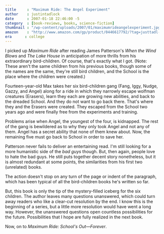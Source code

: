 ```yaml
---
title     : "Maximum Ride: The Angel Experiment"
author    : justintadlock
date      : 2007-01-18 22:46:00 -5
category  : [book-reviews, books, science-fiction]
thumbnail : "/wp-content/uploads/2007/01/maximumrideangelexperiment.jpg"
amazon    : "http://www.amazon.com/gp/product/0446617792/?tag=justtadl-20"
era      : college
---
```


I picked up <em> Maximum Ride</em> after reading James Patterson's <em> When the Wind Blows</em> and <em> The Lake House</em> in anticipation of more thrills from his extraordinary bird-children.  Of course, that's exactly what I got.  (Note: These aren't the same children from his previous books, though some of the names are the same, they're still bird children, and the School is the place where the children were created.)

Fourteen-year-old Max takes her six bird-children gang (Fang, Iggy, Nudge, Gazzy, and Angel) along for a ride in which they narrowly escape wolfman creatures (Erasers), learn they each are growing new abilities, and back to the dreaded School.  And they do not want to go back there.  That's where they and the Erasers were created.  They escaped from the School two years ago and were finally free from the experiments and training.

Problems arise when Angel, the youngest of the four, is kidnapped.  The rest of the gang is bewildered as to why they only took Angel and not any of them.  Angel has a secret ability that none of them knew about.  Now, the remaining five must go back to School in order to save her.

Patterson never fails to deliver an entertaining read.  I'm still looking for a more humanistic side of the <em> bad guys</em> though.  But, then again, people love to hate the bad guys.  He still puts together decent story nonetheless, but it is almost redundant at some points, the similarities from his first two (unrelated) books.

The action doesn't stop on any turn of the page or indent of the paragraph, which has been typical of all the bird-children books he's written so far.

But, this book is only the tip of the mystery-filled iceberg for the six children.  The author leaves many questions unanswered, which could turn away readers who like a clear-cut resolution by the end.  I know this is the beginning of a series, but a little more resolution would have went a long way.  However, the unanswered questions open countless possibilities for the future.  Possibilities that I hope are fully realized in the next book.

Now, on to <em> Maximum Ride:  School's Out&mdash;Forever</em>.
